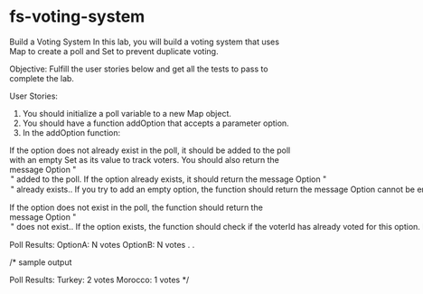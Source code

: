 # fs-voting-system

Build a Voting System
In this lab, you will build a voting system that uses Map to create a poll and Set to prevent duplicate voting.

Objective: Fulfill the user stories below and get all the tests to pass to complete the lab.

User Stories:

1.  You should initialize a poll variable to a new Map object.
2.  You should have a function addOption that accepts a parameter option.
3.  In the addOption function:

If the option does not already exist in the poll, it should be added to the poll with an empty Set as its value to track voters. You should also return the message Option "<option>" added to the poll.
If the option already exists, it should return the message Option "<option>" already exists..
If you try to add an empty option, the function should return the message Option cannot be empty..
4.  You should have a function vote that accepts two parameters, option (the option to vote for) and voterId (a unique ID for the voter).
5.  In the vote function:

If the option does not exist in the poll, the function should return the message Option "<option>" does not exist..
If the option exists, the function should check if the voterId has already voted for this option.
If the voter has already voted, the function should display the message Voter <voterId> has already voted for "<option>".
If the voter has not voted, voterId should be added to the Set of voters for this option. The function should return the message Voter <voterId> voted for "<option>".
6.  You should have at least three options in your poll.
7.  Your poll should have at least three votes.
8.  You should have a function displayResults that returns the poll results in the following format:

Poll Results:
OptionA: N votes
OptionB: N votes
.
.

/*
sample output

Poll Results:
Turkey: 2 votes
Morocco: 1 votes
*/